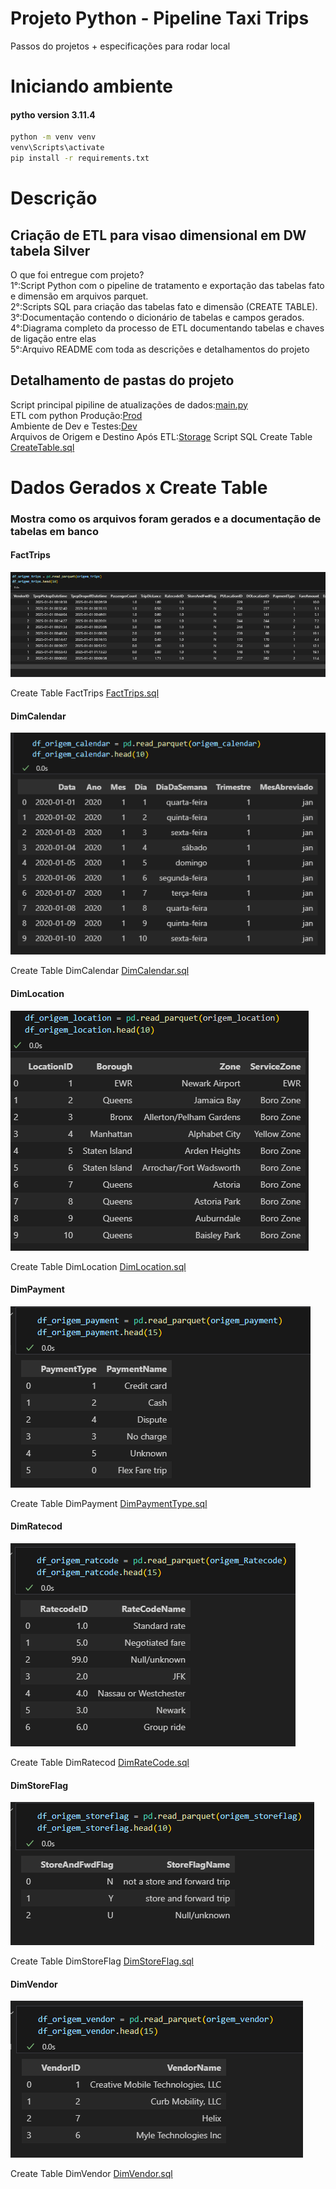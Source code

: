 #  Projeto Python - Pipeline Taxi Trips
Passos do projetos + especificações para rodar local

# Iniciando ambiente 
#### pytho version 3.11.4
```bash
python -m venv venv
venv\Scripts\activate
pip install -r requirements.txt

```
# Descrição 
## Criação de ETL para visao dimensional em DW tabela Silver 
O que foi entregue com projeto?<br>
1°:Script Python com o pipeline de tratamento e exportação das tabelas fato e dimensão em arquivos parquet.<br>
2°:Scripts SQL para criação das tabelas fato e dimensão (CREATE TABLE).<br>
3°:Documentação contendo o dicionário de tabelas e campos gerados.<br>
4°:Diagrama completo da processo de ETL documentando tabelas e chaves de ligação entre elas <br>
5°:Arquivo README  com toda as descrições e detalhamentos do projeto <br>





## Detalhamento de pastas do projeto 
Script principal pipiline de atualizações de dados:[main.py](Scripts/Prod/main.py)<br>
ETL com python Produção:[Prod](Scripts/Prod)<br>
Ambiente de Dev e Testes:[Dev](Scripts/Dev)<br>
Arquivos de Origem e Destino Após ETL:[Storage](Storage)
Script SQL Create Table [CreateTable.sql](Scripts/CreateTable)



# Dados Gerados x Create Table
### Mostra como os arquivos foram gerados e a documentação de tabelas em banco 

#### FactTrips

![alt text](Documentation/imagens/FactTrips.png)

Create Table FactTrips
[FactTrips.sql](Scripts/CreateTable/FactTrips.sql)


#### DimCalendar

![alt text](Documentation/imagens/DimCalendar.png)

Create Table DimCalendar
[DimCalendar.sql](Scripts/CreateTable/DimCalendar.sql)

#### DimLocation

![alt text](Documentation/imagens/DimLocation.png)

Create Table DimLocation
[DimLocation.sql](Scripts/CreateTable/DimLocation.sql)

#### DimPayment

![alt text](Documentation/imagens/DimPaymentType.png)

Create Table DimPayment
[DimPaymentType.sql](Scripts/CreateTable/DimPaymentType.sql)


#### DimRatecod

![alt text](Documentation/imagens/DimRateCode.png)

Create Table DimRatecod
[DimRateCode.sql](Scripts/CreateTable/DimRateCode.sql)



#### DimStoreFlag

![alt text](Documentation/imagens/DimStoreFlag.png)

Create Table DimStoreFlag
[DimStoreFlag.sql](Scripts/CreateTable/DimStoreFlag.sql)

#### DimVendor

![alt text](Documentation/imagens/DimVendor.png)

Create Table DimVendor
[DimVendor.sql](Scripts/CreateTable/DimVendor.sql)
















